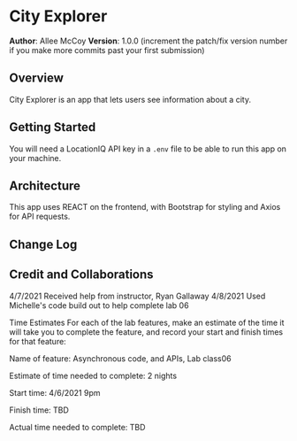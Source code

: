 # City Explorer

**Author**: Allee McCoy
**Version**: 1.0.0 (increment the patch/fix version number if you make more commits past your first submission)

## Overview
City Explorer is an app that lets users see information about a city.

## Getting Started
You will need a LocationIQ API key in a `.env` file to be able to run this app on your machine.

## Architecture
This app uses REACT on the frontend, with Bootstrap for styling and Axios for API requests.

## Change Log
<!-- Use this area to document the iterative changes made to your application as each feature is successfully implemented. Use time stamps. Here's an example:

01-01-2001 4:59pm - Application now has a fully-functional express server, with a GET route for the location resource. -->

## Credit and Collaborations
4/7/2021 Received help from instructor, Ryan Gallaway
4/8/2021 Used Michelle's code build out to help complete lab 06

Time Estimates
For each of the lab features, make an estimate of the time it will take you to complete the feature, and record your start and finish times for that feature:

Name of feature: Asynchronous code, and APIs, Lab class06

Estimate of time needed to complete: 2 nights

Start time: 4/6/2021 9pm

Finish time: TBD

Actual time needed to complete: TBD